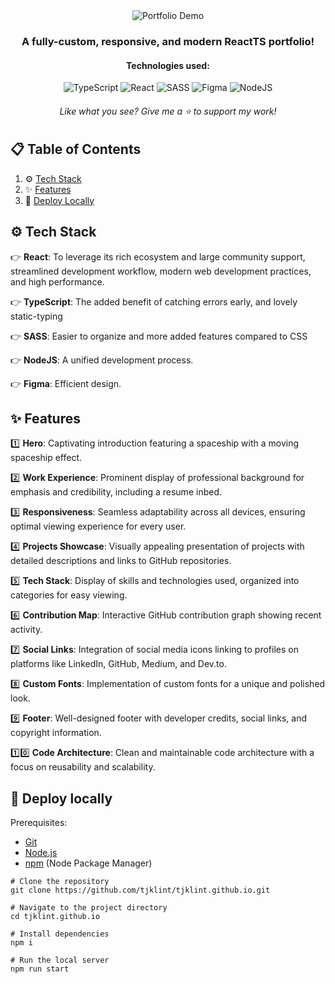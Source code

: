 <div align="center">
  <img src="https://github.com/tjklint/tjklint.github.io/blob/main/src/assets/portfoliodemo.gif" alt="Portfolio Demo">
</div>

<h3 align="center">
  A fully-custom, responsive, and modern ReactTS portfolio!
</h3>

<h4 align="center">
Technologies used:
</h4>

<p align="center">
    <img src="https://img.shields.io/badge/typescript-%23007ACC.svg?style=for-the-badge&logo=typescript&logoColor=white" alt="TypeScript">
    <img src="https://img.shields.io/badge/react-%2320232a.svg?style=for-the-badge&logo=react&logoColor=%2361DAFB" alt="React">
    <img src="https://img.shields.io/badge/SASS-hotpink.svg?style=for-the-badge&logo=SASS&logoColor=white" alt="SASS">
    <img src="https://img.shields.io/badge/figma-%23F24E1E.svg?style=for-the-badge&logo=figma&logoColor=white" alt="Figma">
    <img src="https://img.shields.io/badge/node.js-6DA55F?style=for-the-badge&logo=node.js&logoColor=white" alt="NodeJS">
</p>

<h6 align="center">
  Like what you see? Give me a ⭐ to support my work!  
</h6>


<!--
Old icons:
    <p align="center">
        <a href="https://expressjs.com" target="_blank" rel="noreferrer">
            <img src="https://raw.githubusercontent.com/devicons/devicon/master/icons/express/express-original-wordmark.svg" alt="Express" width="40" height="40"/>
        </a>
        <a href="https://www.figma.com/" target="_blank" rel="noreferrer">
            <img src="https://www.vectorlogo.zone/logos/figma/figma-icon.svg" alt="Figma" width="40" height="40"/>
        </a>
        <a href="https://git-scm.com/" target="_blank" rel="noreferrer">
            <img src="https://www.vectorlogo.zone/logos/git-scm/git-scm-icon.svg" alt="Git" width="40" height="40"/>
        </a>
        <a href="https://nodejs.org" target="_blank" rel="noreferrer">
            <img src="https://raw.githubusercontent.com/devicons/devicon/master/icons/nodejs/nodejs-original-wordmark.svg" alt="Node.js" width="40" height="40"/>
        </a>
        <a href="https://reactjs.org/" target="_blank" rel="noreferrer">
            <img src="https://raw.githubusercontent.com/devicons/devicon/master/icons/react/react-original-wordmark.svg" alt="React" width="40" height="40"/>
        </a>
        <a href="https://sass-lang.com" target="_blank" rel="noreferrer">
            <img src="https://raw.githubusercontent.com/devicons/devicon/master/icons/sass/sass-original.svg" alt="Sass" width="40" height="40"/>
        </a>
        <a href="https://www.typescriptlang.org/" target="_blank" rel="noreferrer">
            <img src="https://raw.githubusercontent.com/devicons/devicon/master/icons/typescript/typescript-original.svg" alt="TypeScript" width="40" height="40"/>
        </a>
    </p>
-->

## 📋 Table of Contents
1.  ⚙️ [Tech Stack](#tech-stack)
2.  ✨ [Features](#features)
3.  🚀 [Deploy Locally](#deploy)

## <a name="tech-stack">⚙️ Tech Stack </a>
  👉 **React**: To leverage its rich ecosystem and large community support, streamlined development workflow, modern web development practices, and high performance.
  
  👉 **TypeScript**: The added benefit of catching errors early, and lovely static-typing
  
  👉 **SASS**: Easier to organize and more added features compared to CSS
  
  👉 **NodeJS**: A unified development process.
  
  👉 **Figma**: Efficient design.

## <a name="features">✨ Features</a>

  1️⃣  **Hero**: Captivating introduction featuring a spaceship with a moving spaceship effect.

  2️⃣  **Work Experience**: Prominent display of professional background for emphasis and credibility, including a resume inbed.

  3️⃣  **Responsiveness**: Seamless adaptability across all devices, ensuring optimal viewing experience for every user.

  4️⃣  **Projects Showcase**: Visually appealing presentation of projects with detailed descriptions and links to GitHub repositories.

  5️⃣  **Tech Stack**: Display of skills and technologies used, organized into categories for easy viewing.

  6️⃣  **Contribution Map**: Interactive GitHub contribution graph showing recent activity.

  7️⃣  **Social Links**: Integration of social media icons linking to profiles on platforms like LinkedIn, GitHub, Medium, and Dev.to.

  8️⃣  **Custom Fonts**: Implementation of custom fonts for a unique and polished look.

  9️⃣  **Footer**: Well-designed footer with developer credits, social links, and copyright information.

  1️⃣0️⃣  **Code Architecture**: Clean and maintainable code architecture with a focus on reusability and scalability.

## <a name="deploy">🚀 Deploy locally</a>
Prerequisites:

- [Git](https://git-scm.com/)
- [Node.js](https://nodejs.org/en)
- [npm](https://www.npmjs.com/) (Node Package Manager)
  
```
# Clone the repository
git clone https://github.com/tjklint/tjklint.github.io.git

# Navigate to the project directory
cd tjklint.github.io

# Install dependencies
npm i

# Run the local server
npm run start
```

